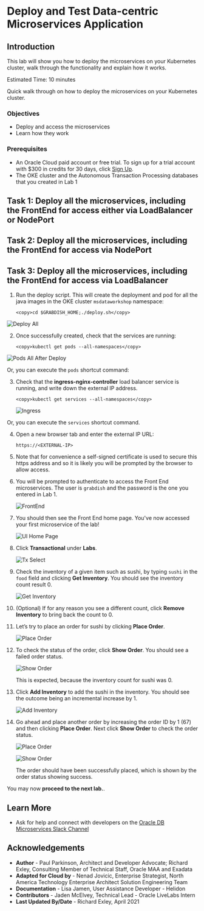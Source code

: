 # Deploy and Test Data-centric Microservices Application

## Introduction

This lab will show you how to deploy the microservices on your Kubernetes cluster, walk through the functionality and explain how it works.

Estimated Time:  10 minutes

Quick walk through on how to deploy the microservices on your Kubernetes cluster.

[](youtube:8gMmjbXSR68)

### Objectives

-   Deploy and access the microservices
-   Learn how they work

### Prerequisites

* An Oracle Cloud paid account or free trial. To sign up for a trial account with $300 in credits for 30 days, click [Sign Up](http://oracle.com/cloud/free).
* The OKE cluster and the Autonomous Transaction Processing databases that you created in Lab 1

## Task 1: Deploy all the microservices, including the FrontEnd for access either via LoadBalancer or NodePort



## Task 2: Deploy all the microservices, including the FrontEnd for access via NodePort


## Task 3: Deploy all the microservices, including the FrontEnd for access via LoadBalancer 

1.  Run the deploy script. This will create the deployment and pod for all the java images in the OKE cluster `msdataworkshop` namespace:

    ```
    <copy>cd $GRABDISH_HOME;./deploy.sh</copy>
    ```

   ![Deploy All](images/deploy-all.png " ")

2.  Once successfully created, check that the services are running:

    ```
    <copy>kubectl get pods --all-namespaces</copy>
    ```

  ![Pods All After Deploy](images/pods-all-after-deploy.png " ")

  Or, you can execute the `pods` shortcut command:

3. Check that the **ingress-nginx-controller** load balancer service is running, and write down the external IP address.

    ```
    <copy>kubectl get services --all-namespaces</copy>
    ```

    ![Ingress](images/ingress-nginx-loadbalancer-externalip.png " ")


  Or, you can execute the `services` shortcut command.


4. Open a new browser tab and enter the external IP URL:

    `https://<EXTERNAL-IP>`

5. Note that for convenience a self-signed certificate is used to secure this https address and so it is likely you will be prompted by the browser to allow access.

6. You will be prompted to authenticate to access the Front End microservices. The user is `grabdish` and the password is the one you entered in Lab 1.

    ![FrontEnd](images/frontendauthlogin.png " ")

7. You should then see the Front End home page. You've now accessed your first microservice of the lab!

    ![UI Home Page](images/ui-home-page.png " ")


8. Click **Transactional** under **Labs**.

   ![Tx Select](images/tx-select.png " ")

9. Check the inventory of a given item such as sushi, by typing `sushi`
    in the `food` field and clicking **Get Inventory**. You should see the inventory
    count result 0.

   ![Get Inventory](images/tx-get-inventory.png " ")

10. (Optional) If for any reason you see a different count, click **Remove Inventory** to bring back the count to 0.

11. Let’s try to place an order for sushi by clicking **Place Order**.

    ![Place Order](images/tx-place-order-66.png " ")

12. To check the status of the order, click **Show Order**. You should see a failed
     order status.

    ![Show Order](images/tx-show-order-66.png " ")

    This is expected, because the inventory count for sushi was 0.

13. Click **Add Inventory** to add the sushi in the inventory. You
     should see the outcome being an incremental increase by 1.

    ![Add Inventory](images/tx-add-inventory.png " ")

14. Go ahead and place another order by increasing the order ID by 1 (67) and then clicking **Place Order**. Next click **Show Order** to check the order status.

    ![Place Order](images/tx-place-order-67.png " ")

    ![Show Order](images/tx-show-order-67.png " ")

    The order should have been successfully placed, which is shown by the order status showing success.

You may now **proceed to the next lab.**.

## Learn More

* Ask for help and connect with developers on the [Oracle DB Microservices Slack Channel](https://bit.ly/oracle-db-microservices-help-slack)   

## Acknowledgements
* **Author** - Paul Parkinson, Architect and Developer Advocate; Richard Exley, Consulting Member of Technical Staff, Oracle MAA and Exadata
* **Adapted for Cloud by** - Nenad Jovicic, Enterprise Strategist, North America Technology Enterprise Architect Solution Engineering Team
* **Documentation** - Lisa Jamen, User Assistance Developer - Helidon
* **Contributors** - Jaden McElvey, Technical Lead - Oracle LiveLabs Intern
* **Last Updated By/Date** - Richard Exley, April 2021
